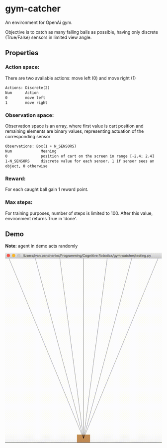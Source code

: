# gym-catcher

An environment for OpenAi gym.

Objective is to catch as many falling balls as possible, having only discrete (True/False) sensors in limited view angle.

## Properties

### Action space:
There are two available actions: move left (0) and move right (1)
```
Actions: Discrete(2)
Num      Action
0        move left
1        move right
```

### Observation space:
Observation space is an array, where first value is cart position and
remaining elements are binary values, representing actuation of the
corresponding sensor

```
Observations: Box(1 + N_SENSORS)
Num             Meaning
0               position of cart on the screen in range [-2.4; 2.4]
1-N_SENSORS     discrete value for each sensor. 1 if sensor sees an object, 0 otherwise
```

### Reward:
For each caught ball gain 1 reward point.

### Max steps:
For training purposes, number of steps is limited to 100. After this value, environment returns True in 'done'.

## Demo
**Note:** agent in demo acts randomly

![Demo](https://github.com/piaxar/gym-catcher/blob/master/demo/demo.gif)
